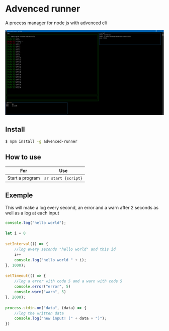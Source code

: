 # Advenced runner
A process manager for node js with advenced cli

![CLI_SCREEN](./cli-screen.png)

## Install

``` bash
$ npm install -g advenced-runner
```

## How to use

| For             |         Use         |
|-----------------|---------------------|
| Start a program | `ar start {script}` |

## Exemple

This will make a log every second, an error and a warn after 2 seconds as well as a log at each input

``` js
console.log("hello world");

let i = 0

setInterval(() => {
    //log every seconds "hello world" and this id 
    i++
    console.log("hello world " + i);
}, 1000);

setTimeout(() => {
    //log a error with code 5 and a warn with code 5
    console.error("error", 5)
    console.warn("warn", 5)
}, 2000);

process.stdin.on("data", (data) => {
    //log the written data
    console.log("new input! (" + data + ")");
})
```